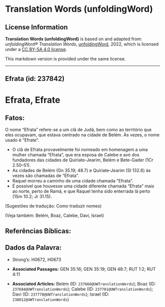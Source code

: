 # Translation Words (unfoldingWord)

## License Information

**Translation Words (unfoldingWord)** is based on and adapted from: _unfoldingWord® Translation Words_, [unfoldingWord](https://unfoldingword.org/utw), 2022, which is licensed under a [CC BY-SA 4.0 license](https://creativecommons.org/licenses/by-sa/4.0/legalcode.en).

This markdown version is provided under the same license.



--------------------------------

## Efrata (id: 237842)

Efrata, Efrate
==============

Fatos:
------

O nome “Efrata” refere\-se a um clã de Judá, bem como ao território que eles ocupavam, que estava centrado na cidade de Belém. Às vezes, o nome usado é “Efrate”.

* O clã de Efrata provavelmente foi nomeado em homenagem a uma mulher chamada “Efrata”, que era esposa de Calebe e avó dos fundadores das cidades de Quiriate\-Jearim, Belém e Bete\-Gader (1Cr 2\.50–51\).
* As cidades de Belém (Gn 35\.19; 48\.7\) e Quiriate\-Jearim (Sl 132\.6\) às vezes são chamadas de “Efrata”.
* Raquel morreu a caminho de uma cidade chamada “Efrata”.
* É possível que houvesse uma cidade diferente chamada “Efrata” mais ao norte, perto de Ramá, e que Raquel tenha sido enterrada lá perto (1Sm 10\.2; Jr 31\.15\).

(Sugestões de tradução: Como traduzir nomes)

(Veja também: Belém, Boaz, Calebe, Davi, Israel)

Referências Bíblicas:
---------------------

Dados da Palavra:
-----------------

* Strong’s: H0672, H0673

* **Associated Passages:** GEN 35:16; GEN 35:19; GEN 48:7; RUT 1:2; RUT 4:11
* **Associated Articles:** Belém (ID: `237666@UWTranslationWords`); Boaz (ID: `237684@UWTranslationWords`); Calebe (ID: `237701@UWTranslationWords`); Davi (ID: `237778@UWTranslationWords`); Israel (ID: `238012@UWTranslationWords`)

